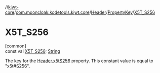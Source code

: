 //[kjwt-core](../../../../index.md)/[com.mooncloak.kodetools.kjwt.core](../../index.md)/[Header](../index.md)/[PropertyKey](index.md)/[X5T_S256](-x5-t_-s256.md)

# X5T_S256

[common]\
const val [X5T_S256](-x5-t_-s256.md): [String](https://kotlinlang.org/api/latest/jvm/stdlib/kotlin/-string/index.html)

The key for the [Header.x5tS256](../x5t-s256.md) property. This constant value is equal to &quot;x5t#S256&quot;.
